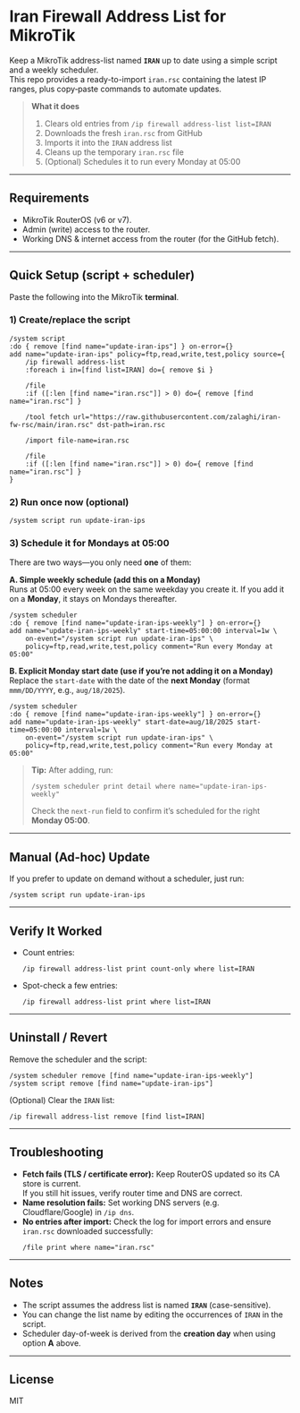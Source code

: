 # Iran Firewall Address List for MikroTik

Keep a MikroTik address-list named **`IRAN`** up to date using a simple script and a weekly scheduler.  
This repo provides a ready-to-import `iran.rsc` containing the latest IP ranges, plus copy‑paste commands to automate updates.

> **What it does**
> 1) Clears old entries from `/ip firewall address-list list=IRAN`  
> 2) Downloads the fresh `iran.rsc` from GitHub  
> 3) Imports it into the `IRAN` address list  
> 4) Cleans up the temporary `iran.rsc` file  
> 5) (Optional) Schedules it to run every Monday at 05:00

---

## Requirements
- MikroTik RouterOS (v6 or v7).  
- Admin (write) access to the router.  
- Working DNS & internet access from the router (for the GitHub fetch).

---

## Quick Setup (script + scheduler)

Paste the following into the MikroTik **terminal**.

### 1) Create/replace the script
```rsc
/system script
:do { remove [find name="update-iran-ips"] } on-error={}
add name="update-iran-ips" policy=ftp,read,write,test,policy source={
    /ip firewall address-list
    :foreach i in=[find list=IRAN] do={ remove $i }

    /file
    :if ([:len [find name="iran.rsc"]] > 0) do={ remove [find name="iran.rsc"] }

    /tool fetch url="https://raw.githubusercontent.com/zalaghi/iran-fw-rsc/main/iran.rsc" dst-path=iran.rsc

    /import file-name=iran.rsc

    /file
    :if ([:len [find name="iran.rsc"]] > 0) do={ remove [find name="iran.rsc"] }
}
```

### 2) Run once now (optional)
```rsc
/system script run update-iran-ips
```

### 3) Schedule it for **Mondays at 05:00**
There are two ways—you only need **one** of them:

**A. Simple weekly schedule (add this on a Monday)**  
Runs at 05:00 every week on the same weekday you create it. If you add it on a **Monday**, it stays on Mondays thereafter.
```rsc
/system scheduler
:do { remove [find name="update-iran-ips-weekly"] } on-error={}
add name="update-iran-ips-weekly" start-time=05:00:00 interval=1w \
    on-event="/system script run update-iran-ips" \
    policy=ftp,read,write,test,policy comment="Run every Monday at 05:00"
```

**B. Explicit Monday start date (use if you’re not adding it on a Monday)**  
Replace the `start-date` with the date of the **next Monday** (format `mmm/DD/YYYY`, e.g., `aug/18/2025`).  
```rsc
/system scheduler
:do { remove [find name="update-iran-ips-weekly"] } on-error={}
add name="update-iran-ips-weekly" start-date=aug/18/2025 start-time=05:00:00 interval=1w \
    on-event="/system script run update-iran-ips" \
    policy=ftp,read,write,test,policy comment="Run every Monday at 05:00"
```

> **Tip:** After adding, run:
> ```rsc
> /system scheduler print detail where name="update-iran-ips-weekly"
> ```
> Check the `next-run` field to confirm it’s scheduled for the right **Monday 05:00**.

---

## Manual (Ad‑hoc) Update
If you prefer to update on demand without a scheduler, just run:
```rsc
/system script run update-iran-ips
```

---

## Verify It Worked
- Count entries:
  ```rsc
  /ip firewall address-list print count-only where list=IRAN
  ```
- Spot-check a few entries:
  ```rsc
  /ip firewall address-list print where list=IRAN
  ```

---

## Uninstall / Revert
Remove the scheduler and the script:
```rsc
/system scheduler remove [find name="update-iran-ips-weekly"]
/system script remove [find name="update-iran-ips"]
```
(Optional) Clear the `IRAN` list:
```rsc
/ip firewall address-list remove [find list=IRAN]
```

---

## Troubleshooting
- **Fetch fails (TLS / certificate error):** Keep RouterOS updated so its CA store is current.  
  If you still hit issues, verify router time and DNS are correct.
- **Name resolution fails:** Set working DNS servers (e.g. Cloudflare/Google) in `/ip dns`.
- **No entries after import:** Check the log for import errors and ensure `iran.rsc` downloaded successfully:
  ```rsc
  /file print where name="iran.rsc"
  ```

---

## Notes
- The script assumes the address list is named **`IRAN`** (case-sensitive).  
- You can change the list name by editing the occurrences of `IRAN` in the script.
- Scheduler day-of-week is derived from the **creation day** when using option **A** above.

---

## License
MIT

